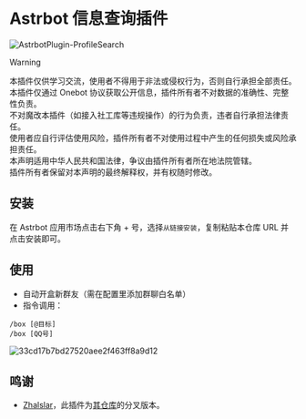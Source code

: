 # Astrbot 信息查询插件

![AstrbotPlugin-ProfileSearch](https://socialify.git.ci/QingFengTechnology/AstrbotPlugin-ProfileSearch/image?description=1&font=KoHo&language=1&name=1&pattern=Circuit+Board&theme=Auto)

> [!Warning]
> 本插件仅供学习交流，使用者不得用于非法或侵权行为，否则自行承担全部责任。\
> 本插件仅通过 Onebot 协议获取公开信息，插件所有者不对数据的准确性、完整性负责。\
> 不对魔改本插件（如接入社工库等违规操作）的行为负责，违者自行承担法律责任。\
> 使用者应自行评估使用风险，插件所有者不对使用过程中产生的任何损失或风险承担责任。\
> 本声明适用中华人民共和国法律，争议由插件所有者所在地法院管辖。\
> 插件所有者保留对本声明的最终解释权，并有权随时修改。


## 安装

在 Astrbot 应用市场点击右下角 + 号，选择`从链接安装`，复制粘贴本仓库 URL 并点击安装即可。

## 使用

- 自动开盒新群友（需在配置里添加群聊白名单）
- 指令调用：

```plaintext
/box [@目标]
/box [QQ号]
```

![33cd17b7bd27520aee2f463ff8a9d12](https://github.com/user-attachments/assets/97ffe26f-bf18-4cbe-93f4-1eb82e08edeb)

## 鸣谢

- [Zhalslar](https://github.com/Zhalslar)，此插件为[其仓库](https://github.com/Zhalslar/astrbot_plugin_box)的分叉版本。